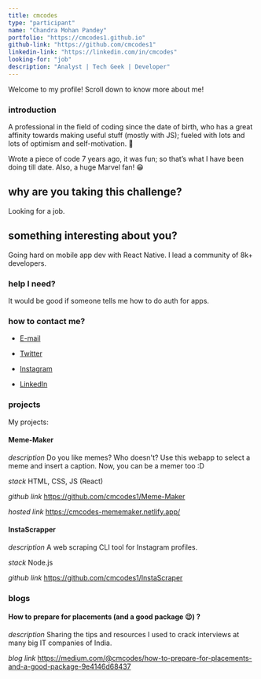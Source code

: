 ```yaml
---
title: cmcodes
type: "participant"
name: "Chandra Mohan Pandey"
portfolio: "https://cmcodes1.github.io"
github-link: "https://github.com/cmcodes1"
linkedin-link: "https://linkedin.com/in/cmcodes"
looking-for: "job"
description: "Analyst | Tech Geek | Developer"
---
```


Welcome to my profile! Scroll down to know more about me!

### introduction

A professional in the field of coding since the date of birth, who has a great affinity towards making useful stuff (mostly with JS); fueled with lots and lots of optimism and self-motivation. 💪

Wrote a piece of code 7 years ago, it was fun; so that’s what I have been doing till date. Also, a huge Marvel fan! 😁

## why are you taking this challenge?

Looking for a job.

## something interesting about you?

Going hard on mobile app dev with React Native.
I lead a community of 8k+ developers.

### help I need?

It would be good if someone tells me how to do auth for apps.

### how to contact me?

- [E-mail](mailto:chandramohan.pandey2015@gmail.com)

- [Twitter](https://twitter.com/cmcodes1)

- [Instagram](https://instagram.com/cmcodes)

- [LinkedIn](https://linkedin.com/in/cmcodes)

### projects

My projects:

#### Meme-Maker

_description_ Do you like memes? Who doesn't? Use this webapp to select a meme and insert a caption. Now, you can be a memer too :D

_stack_ HTML, CSS, JS (React)

_github link_ https://github.com/cmcodes1/Meme-Maker

_hosted link_ https://cmcodes-mememaker.netlify.app/

#### InstaScrapper

_description_ A web scraping CLI tool for Instagram profiles.

_stack_ Node.js

_github link_ https://github.com/cmcodes1/InstaScraper

### blogs

#### How to prepare for placements (and a good package 😉) ?

_description_ Sharing the tips and resources I used to crack interviews at many big IT companies of India.

_blog link_ https://medium.com/@cmcodes/how-to-prepare-for-placements-and-a-good-package-9e4146d68437
